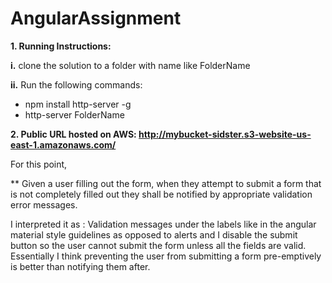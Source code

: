# AngularAssignment

**1. Running Instructions:**
  
 **i.** clone the solution to a folder with name like FolderName
 
 **ii.** Run the following commands:
 *   npm install http-server -g
 *   http-server FolderName

**2. Public URL hosted on AWS: http://mybucket-sidster.s3-website-us-east-1.amazonaws.com/**

For this point, 

** Given a user filling out the form, when they attempt to submit a form that is not completely filled out they shall be notified by appropriate validation error messages.

I interpreted it as : Validation messages under the labels like in the angular material style guidelines as opposed to alerts and I disable the submit button so the user cannot submit the form unless all the fields are valid. Essentially I think preventing the user from submitting a form pre-emptively is better than notifying them after. 
